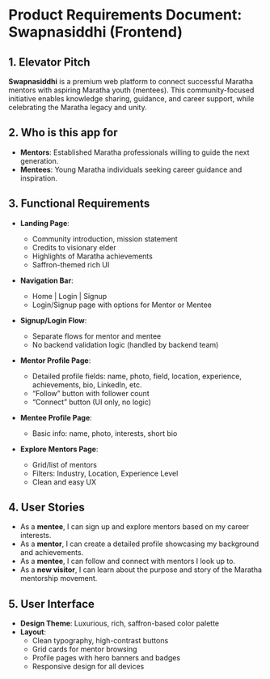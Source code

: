 # Product Requirements Document: Swapnasiddhi (Frontend)

## 1. Elevator Pitch

**Swapnasiddhi** is a premium web platform to connect successful Maratha mentors with aspiring Maratha youth (mentees). This community-focused initiative enables knowledge sharing, guidance, and career support, while celebrating the Maratha legacy and unity.

## 2. Who is this app for

- **Mentors**: Established Maratha professionals willing to guide the next generation.
- **Mentees**: Young Maratha individuals seeking career guidance and inspiration.

## 3. Functional Requirements

- **Landing Page**:

  - Community introduction, mission statement
  - Credits to visionary elder
  - Highlights of Maratha achievements
  - Saffron-themed rich UI

- **Navigation Bar**:

  - Home | Login | Signup
  - Login/Signup page with options for Mentor or Mentee

- **Signup/Login Flow**:

  - Separate flows for mentor and mentee
  - No backend validation logic (handled by backend team)

- **Mentor Profile Page**:

  - Detailed profile fields: name, photo, field, location, experience, achievements, bio, LinkedIn, etc.
  - “Follow” button with follower count
  - “Connect” button (UI only, no logic)

- **Mentee Profile Page**:

  - Basic info: name, photo, interests, short bio

- **Explore Mentors Page**:
  - Grid/list of mentors
  - Filters: Industry, Location, Experience Level
  - Clean and easy UX

## 4. User Stories

- As a **mentee**, I can sign up and explore mentors based on my career interests.
- As a **mentor**, I can create a detailed profile showcasing my background and achievements.
- As a **mentee**, I can follow and connect with mentors I look up to.
- As a **new visitor**, I can learn about the purpose and story of the Maratha mentorship movement.

## 5. User Interface

- **Design Theme**: Luxurious, rich, saffron-based color palette
- **Layout**:
  - Clean typography, high-contrast buttons
  - Grid cards for mentor browsing
  - Profile pages with hero banners and badges
  - Responsive design for all devices
